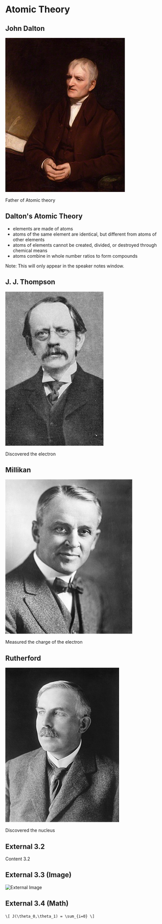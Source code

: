 # Atomic Theory



## John Dalton

![](./images/374px-John_Dalton.jpg)


Father of Atomic theory


## Dalton's Atomic Theory
- elements are made of atoms <!-- .element: class="fragment" data-fragment-index="1" -->
- atoms of the same element are identical, but different from atoms of other elements <!-- .element: class="fragment" data-fragment-index="2" -->
- atoms of elements cannot be created, divided, or destroyed through chemical means <!-- .element: class="fragment" data-fragment-index="3" -->
- atoms combine in whole number ratios to form compounds <!-- .element: class="fragment" data-fragment-index="4" -->

Note: This will only appear in the speaker notes window.



## J. J. Thompson

![](./images/307px-J.J_Thomson.jpg)


Discovered the electron



## Millikan

![](./images/397px-Millikan.jpg)


Measured the charge of the electron



## Rutherford

![](./images/356px-Sir_Ernest_Rutherford.jpg)


Discovered the nucleus


## External 3.2

Content 3.2


## External 3.3 (Image)

![External Image](https://s3.amazonaws.com/static.slid.es/logo/v2/slides-symbol-512x512.png)


## External 3.4 (Math)

`\[ J(\theta_0,\theta_1) = \sum_{i=0} \]`
